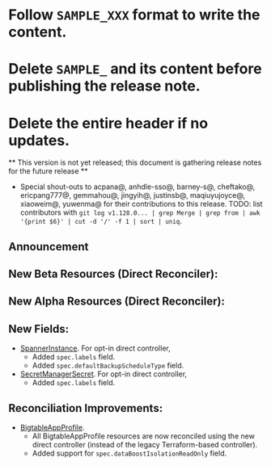 # Follow `SAMPLE_XXX` format to write the content.
# Delete `SAMPLE_` and its content before publishing the release note.
# Delete the entire header if no updates.

** This version is not yet released; this document is gathering release notes for the future release **


* Special shout-outs to acpana@, anhdle-sso@, barney-s@, cheftako@, ericpang777@, gemmahou@, jingyih@, justinsb@, maqiuyujoyce@, xiaoweim@, yuwenma@ for their contributions to this release.
TODO: list contributors with `git log v1.128.0... | grep Merge | grep from | awk '{print $6}' | cut -d '/' -f 1 | sort | uniq`.

## Announcement

<!-- ### SAMPLE_Simplified and More Reliable Resource Development -->

## New Beta Resources (Direct Reconciler):


## New Alpha Resources (Direct Reconciler):

## New Fields:
* [SpannerInstance](https://cloud.google.com/config-connector/docs/reference/resource-docs/spanner/spannerinstance). For opt-in direct controller,
  * Added `spec.labels` field.
  * Added `spec.defaultBackupScheduleType` field.
* [SecretManagerSecret](https://cloud.google.com/config-connector/docs/reference/resource-docs/secretmanager/secretmanagersecret). For opt-in direct controller,
  * Added `spec.labels` field.

## Reconciliation Improvements:
* [BigtableAppProfile](https://cloud.google.com/config-connector/docs/reference/resource-docs/bigtable/bigtableappprofile).
    * All BigtableAppProfile resources are now reconciled using the new direct controller (instead of the legacy Terraform-based controller). 
    * Added support for `spec.dataBoostIsolationReadOnly` field.

<!-- ## New features: -->

<!-- ## Bug Fixes: -->